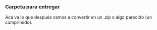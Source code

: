 ### Carpeta para entregar

Acá va lo que después vamos a convertir en un .zip o algo parecido (un comprimido).
